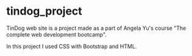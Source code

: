 # tindog_project
TinDog web site is a project made as a part of Angela Yu's course "The complete web development bootcamp".

In this project I used CSS with Bootstrap and HTML.

